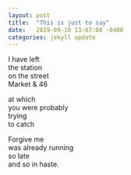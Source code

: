 ```yaml
---
layout: post
title:  "This is just to say"
date:   2019-09-10 13:07:08 -0400
categories: jekyll update
---
```



I have left  
the station  
on the street  
Market & 46  

at which  
you were probably  
trying  
to catch  

Forgive me  
was already running  
so late  
and so in haste.

